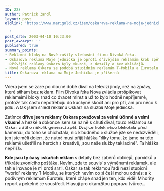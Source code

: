 ```yaml
---
ID: 228
author: Patrick Zandl
layout: post
oldlink: 'https://www.marigold.cz/item/oskarova-reklama-na-moje-jednicka-je-priserna

  '
post_date: 2003-04-10 10:33:00
post_excerpt: ''
published: true
summary_points:
- Reklamní bloky na Nově rušily sledování filmu Divoká řeka.
- Oskarova reklama Moje jednička je oproti dřívějším reklamám krok zpět.
- Dřívější reklamy Oskara byly vkusné, s detaily a bez obličejů.
- Nová reklama Oskara se podobá stupidním reklamám T-Mobilu a Eurotelu.
title: Oskarova reklama na Moje Jednička je příšerná
---
```


<p>
Včera jsem se zase po dlouhé době díval na televizi jindy, než na zprávy, které stíhám bez reklam. Film Divoká řeka Nova zvládla prošpikovat reklamními bloky snad co dvacet minut a už to bylo hodně nepříjemné, protože tak často nepotřebuju do kuchyně skočit ani pro pití, ani pro něco k jídlu. A tak jsem shlédl reklamu Oskara na službu Moje jednička. </p>

<p>
Zatímco <STRONG>dříve jsem reklamy Oskara považoval za velmi účinné a velmi vkusné</STRONG> a hezké a dokonce jsem se na ně s chutí díval, touto reklamou se Oskar vrátil o několik generací zpět. Dvojice holek něco blekotala před kamerou, do toho se chichotala, nic kloudného o službě jste se nedozvěděli, jen jste měli dojem, že nutně musí přijít hláška "díky tomu, že jsme na této reklamě ušetřili na hercích a kreativě, jsou naše služby tak laciné". Ta hláška nepřišla. </p>

<p>
<STRONG>Kde jsou ty časy oskařích reklam</STRONG> s detaily bez záběrů obličejů, parníčků a třikráte zvonícího pošťáka. Nevím, zda to souvisí s výměnami reklamek, ale tahle inovace je mi proti srsti. Oskar se tak reklamou řadí mezi stupidní "world" reklamy T-Mobilu, ze kterých nevím co si češi mohou odnést a k podivným reklamám Eurotelu, které chápe snad jen ten, kdo viděl Minority report a pekelně se soustředí. Hlasuji pro okamžitou popravu tvůrce... </p>